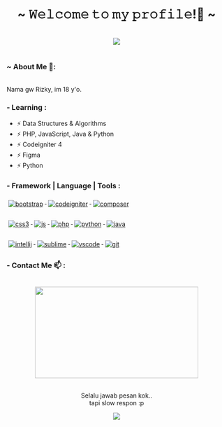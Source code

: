 <body>
<h1 align="center">~ 𝚆𝚎𝚕𝚌𝚘𝚖𝚎 𝚝𝚘 𝚖𝚢 𝚙𝚛𝚘𝚏𝚒𝚕𝚎!👋 ~</h1>
<br>
<div align="center">
<img src="https://c.tenor.com/wqX-_SZGgnkAAAAC/windy-texting.gif">
</div>
<br/>

### ~ About Me 💬:
<br>
   Nama gw Rizky, im 18 y'o.

### - Learning :

- ⚡ Data Structures & Algorithms
- ⚡ PHP, JavaScript, Java & Python
- ⚡ Codeigniter 4
- ⚡ Figma
- ⚡ Python

### - Framework | Language | Tools :

<a href="#">
    <img src="https://img.shields.io/badge/Bootstrap-563D7C?style=for-the-badge&logo=bootstrap&logoColor=white" alt="bootstrap" style="vertical-align:top; margin:6px 4px">
  </a>  
<a href="#">
    <img src="https://img.shields.io/badge/Codeigniter-EF4223?style=for-the-badge&logo=codeigniter&logoColor=white" alt="codeigniter" style="vertical-align:top; margin:6px 4px">
  </a> 
 <a href="#">
    <img src="https://img.shields.io/badge/Composer-885630?style=for-the-badge&logo=Composer&logoColor=white" alt="composer" style="vertical-align:top; margin:6px 4px">
  </a> 
<br><br/>
 <a href="#">
    <img src="https://img.shields.io/badge/CSS3-1572B6?style=for-the-badge&logo=css3&logoColor=white" alt="css3" style="vertical-align:top; margin:6px 4px">
  </a>  
<a href="#">
    <img src="https://img.shields.io/badge/JavaScript-323330?style=for-the-badge&logo=javascript&logoColor=F7DF1E" alt="js" style="vertical-align:top; margin:6px 4px">
  </a>  
 <a href="#">
    <img src="https://img.shields.io/badge/PHP-777BB4?style=for-the-badge&logo=php&logoColor=white" alt="php" style="vertical-align:top; margin:6px 4px">
  </a>  
<a href="#">
    <img src="https://img.shields.io/badge/Python-FFD43B?style=for-the-badge&logo=python&logoColor=blue" alt="python" style="vertical-align:top; margin:6px 4px">
  </a>  
  <a href="#">
    <img src="https://img.shields.io/badge/Java-ED8B00?style=for-the-badge&logo=java&logoColor=white" alt="java" style="vertical-align:top; margin:6px 4px">
  </a>  
<br><br/>
  <a href="#">
     <img src="https://img.shields.io/badge/IntelliJ_IDEA-000000.svg?style=for-the-badge&logo=intellij-idea&logoColor=white" alt="intellij" style="vertical-align:top; margin:6px 4px">
  </a>
  <a href="#">
     <img src="https://img.shields.io/badge/sublime_text-%23575757.svg?&style=for-the-badge&logo=sublime-text&logoColor=important" alt="sublime" style="vertical-align:top; margin:6px 4px">
  </a>
  <a href="#">
     <img src="https://img.shields.io/badge/Visual_Studio_Code-0078D4?style=for-the-badge&logo=visual%20studio%20code&logoColor=white" alt="vscode" style="vertical-align:top; margin:6px 4px">
  </a>
  <a href="#">
     <img src="https://img.shields.io/badge/GIT-E44C30?style=for-the-badge&logo=git&logoColor=white" alt="git" style="vertical-align:top; margin:6px 4px">
  </a>



### - Contact Me 📫 :
<br>
<div align="center">
<img src="https://c.tenor.com/u2HYQME-51UAAAAC/anime-emotionless.gif" width="373.5px" height="208.5px">
</div>
<br>
<p align="center">Selalu jawab pesan kok..<br>
tapi slow respon :p</p>
<p align="center"><a href="https://instagram.com/__kzy616" target="_blank"><img src="https://img.shields.io/badge/Instagram-E4405F?style=for-the-badge&logo=instagram&logoColor=white"/></a></p>
</div>
